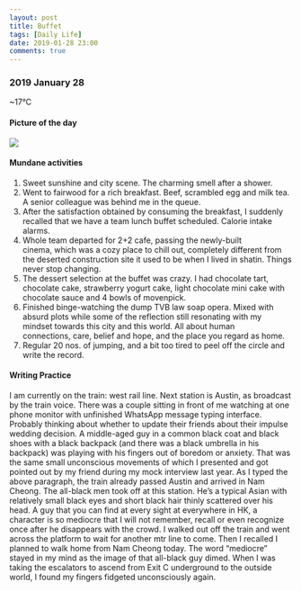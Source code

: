 ```yaml
---
layout: post
title: Buffet
tags: [Daily Life]
date: 2019-01-28 23:00
comments: true
---
```

### 2019 January 28

~17°C

#### Picture of the day

![](https://cdn-images-1.medium.com/max/800/1*Xj0JK-pu02AD4LKljJcSKQ.jpeg)

#### Mundane activities

1.  Sweet sunshine and city scene. The charming smell after a shower.
2.  Went to fairwood for a rich breakfast. Beef, scrambled egg and milk tea. A senior colleague was behind me in the queue.
3.  After the satisfaction obtained by consuming the breakfast, I suddenly recalled that we have a team lunch buffet scheduled. Calorie intake alarms.
4.  Whole team departed for 2+2 cafe, passing the newly-built cinema, which was a cozy place to chill out, completely different from the deserted construction site it used to be when I lived in shatin. Things never stop changing.
5.  The dessert selection at the buffet was crazy. I had chocolate tart, chocolate cake, strawberry yogurt cake, light chocolate mini cake with chocolate sauce and 4 bowls of movenpick.
6.  Finished binge-watching the dump TVB law soap opera. Mixed with absurd plots while some of the reflection still resonating with my mindset towards this city and this world. All about human connections, care, belief and hope, and the place you regard as home.
7.  Regular 20 nos. of jumping, and a bit too tired to peel off the circle and write the record.

#### Writing Practice

I am currently on the train: west rail line. Next station is Austin, as broadcast by the train voice. There was a couple sitting in front of me watching at one phone monitor with unfinished WhatsApp message typing interface. Probably thinking about whether to update their friends about their impulse wedding decision. A middle-aged guy in a common black coat and black shoes with a black backpack (and there was a black umbrella in his backpack) was playing with his fingers out of boredom or anxiety. That was the same small unconscious movements of which I presented and got pointed out by my friend during my mock interview last year. As I typed the above paragraph, the train already passed Austin and arrived in Nam Cheong. The all-black men took off at this station. He’s a typical Asian with relatively small black eyes and short black hair thinly scattered over his head. A guy that you can find at every sight at everywhere in HK, a character is so mediocre that I will not remember, recall or even recognize once after he disappears with the crowd. I walked out off the train and went across the platform to wait for another mtr line to come. Then I recalled I planned to walk home from Nam Cheong today. The word “mediocre” stayed in my mind as the image of that all-black guy dimed. When I was taking the escalators to ascend from Exit C underground to the outside world, I found my fingers fidgeted unconsciously again.